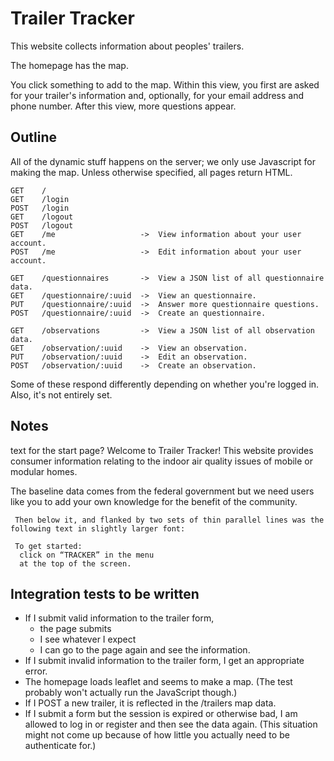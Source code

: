 Trailer Tracker
=====
This website collects information about peoples' trailers.

The homepage has the map.

You click something to add to the map. Within this view, you first are asked
for your trailer's information and, optionally, for your email address and
phone number. After this view, more questions appear.


## Outline
All of the dynamic stuff happens on the server; we only use Javascript for
making the map. Unless otherwise specified, all pages return HTML.

    GET    /
    GET    /login
    POST   /login
    GET    /logout
    POST   /logout
    GET    /me                   ->  View information about your user account.
    POST   /me                   ->  Edit information about your user account.

    GET    /questionnaires       ->  View a JSON list of all questionnaire data.
    GET    /questionnaire/:uuid  ->  View an questionnaire.
    PUT    /questionnaire/:uuid  ->  Answer more questionnaire questions.
    POST   /questionnaire/:uuid  ->  Create an questionnaire.

    GET    /observations         ->  View a JSON list of all observation data.
    GET    /observation/:uuid    ->  View an observation.
    PUT    /observation/:uuid    ->  Edit an observation.
    POST   /observation/:uuid    ->  Create an observation.

Some of these respond differently depending on whether you're logged in.
Also, it's not entirely set.

## Notes
text for the start page?
Welcome to Trailer Tracker! 
This website provides consumer information relating 
to the indoor air quality issues of mobile or modular homes.

The baseline data comes from the federal government
 but we need users like you to add  your own knowledge 
 for the benefit of the community. 

     Then below it, and flanked by two sets of thin parallel lines was the following text in slightly larger font:

     To get started:
      click on “TRACKER” in the menu 
      at the top of the screen.

## Integration tests to be written

* If I submit valid information to the trailer form,
  * the page submits
  * I see whatever I expect
  * I can go to the page again and see the information.
* If I submit invalid information to the trailer form, I get an appropriate error.
* The homepage loads leaflet and seems to make a map. (The test probably won't actually run the JavaScript though.)
* If I POST a new trailer, it is reflected in the /trailers map data.
* If I submit a form but the session is expired or otherwise bad, I am allowed to log in or register and then see the data again.
    (This situation might not come up because of how little you actually need to be authenticate for.)
